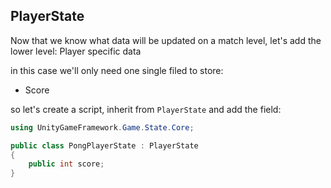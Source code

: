 ﻿## PlayerState

Now that we know what data will be updated on a match level, let's add the lower level: Player specific data

in this case we'll only need one single filed to store:

- Score

so let's create a script, inherit from `PlayerState` and add the field:

```csharp
using UnityGameFramework.Game.State.Core;

public class PongPlayerState : PlayerState
{
    public int score;
}
```